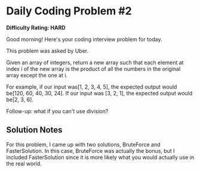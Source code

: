 # Daily Coding Problem #2
**Difficulty Rating: HARD**

Good morning! Here's your coding interview problem for today.

This problem was asked by Uber.

Given an array of integers, return a new array such that each element at index i of the new array is the product of all the numbers in the original array except the one at i.

For example, if our input was[1, 2, 3, 4, 5], the expected output would be[120, 60, 40, 30, 24]. If our input was [3, 2, 1], the expected output would be[2, 3, 6].


Follow-up: what if you can't use division?

## Solution Notes
For this problem, I came up with two solutions, BruteForce and FasterSolution. In this case, BruteForce was actually the bonus, but I included FasterSolution since it is more likely what you would actually use in the real world.
